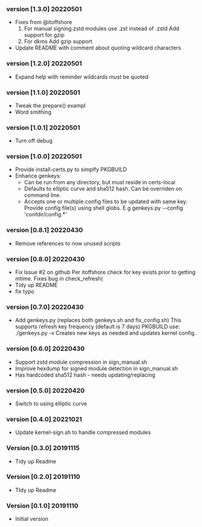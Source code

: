 
### version [1.3.0] 20220501

 - Fixes from @itoffshore
    1. For manual signing
       zstd modules use .zst instead of .zstd
       Add support for gzip
    2. For dkms
       Add gzip support
 - Update README with comment about quoting wildcard characters

### version [1.2.0] 20220501

 - Expand help with reminder wildcards must be quoted

### version [1.1.0] 20220501

 - Tweak the prepare() exampl
 - Word smithing

### version [1.0.1] 20220501

 - Turn off debug

### version [1.0.0] 20220501

 - Provide install-certs.py to simplfy PKGBUILD
 - Enhance genkeys:
     - Can be run from any directory, but must reside in certs-local
     - Defaults to elliptic curve and sha512 hash. Can be overriden on command line.
     - Accepts one or multiple config files to be updated with same key. 
       Provide config file(s) using shell globs. E.g
       genkeys.py --config 'confdir/config.*'

### version [0.8.1] 20220430

  - Remove references to now unused scripts

### version [0.8.0] 20220430

  - Fix Issue #2 on github 
    Per itoffshore check for key exists prior to getting mtime. Fixes bug in check_refresh(
  - Tidy up README
  - fix typo

### version [0.7.0] 20220430

  - Add genkeys.py (replaces both genkeys.sh and fix_config.sh) 
    This supports refresh key frequency (default is 7 days) 
    PKGBUILD use: ./genkeys.py -v
    Creates new keys as needed and updates kernel config.

### version [0.6.0] 20220430

  - Support zstd module compression in sign_manual.sh
  - Improve hexdump for signed module detection in sign_manual.sh
  - Has hardcoded sha512 hash - needs updating/replacing

### version [0.5.0] 20220420

  - Switch to using elliptic curve 

### version [0.4.0] 20221021

  - Update kernel-sign.sh to handle compressed modules

### Version [0.3.0] 20191115

  - Tidy up Readme

### Version [0.2.0] 20191110

  - TIdy up Readme

### Version [0.1.0] 20191110

  - Initial version

